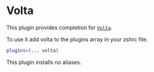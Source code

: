 # Volta

This plugin provides completion for [`Volta`](https://volta.sh/).

To use it add volta to the plugins array in your zshrc file.

```bash
plugins=(... volta)
```

This plugin installs no aliases.
